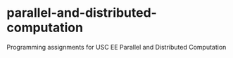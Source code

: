 # parallel-and-distributed-computation
Programming assignments for USC EE Parallel and Distributed Computation
